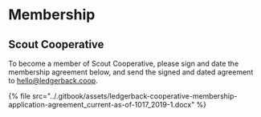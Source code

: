 # Membership

## Scout Cooperative 

To become a member of Scout Cooperative, please sign and date the membership agreement below, and send the signed and dated agreement to hello@ledgerback.coop.

{% file src="../.gitbook/assets/ledgerback-cooperative-membership-application-agreement\_current-as-of-1017\_2019-1.docx" %}

